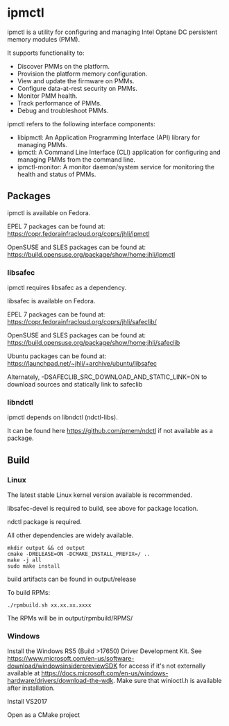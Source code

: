 # ipmctl

ipmctl is a utility for configuring and managing Intel Optane DC persistent memory modules (PMM).

It supports functionality to:
* Discover PMMs on the platform.
* Provision the platform memory configuration.
* View and update the firmware on PMMs.
* Configure data-at-rest security on PMMs.
* Monitor PMM health.
* Track performance of PMMs.
* Debug and troubleshoot PMMs.

ipmctl refers to the following interface components:

* libipmctl: An Application Programming Interface (API) library for managing PMMs.
* ipmctl: A Command Line Interface (CLI) application for configuring and managing PMMs from the command line.
* ipmctl-monitor: A monitor daemon/system service for monitoring the health and status of PMMs.

## Packages

ipmctl is available on Fedora.

EPEL 7 packages can be found at: https://copr.fedorainfracloud.org/coprs/jhli/ipmctl

OpenSUSE and SLES packages can be found at: https://build.opensuse.org/package/show/home:jhli/ipmctl

### libsafec


ipmctl requires libsafec as a dependency.


libsafec is available on Fedora.


EPEL 7 packages can be found at: https://copr.fedorainfracloud.org/coprs/jhli/safeclib/


OpenSUSE and SLES packages can be found at: https://build.opensuse.org/package/show/home:jhli/safeclib


Ubuntu packages can be found at: https://launchpad.net/~jhli/+archive/ubuntu/libsafec

Alternately, -DSAFECLIB_SRC_DOWNLOAD_AND_STATIC_LINK=ON to download sources and statically link to safeclib

### libndctl


ipmctl depends on libndctl (ndctl-libs).

It can be found here https://github.com/pmem/ndctl if not available as a package.


## Build

### Linux

The latest stable Linux kernel version available is recommended.

libsafec-devel is required to build, see above for package location.

ndctl package is required.

All other dependencies are widely available.

```
mkdir output && cd output
cmake -DRELEASE=ON -DCMAKE_INSTALL_PREFIX=/ ..
make -j all
sudo make install
```
build artifacts can be found in output/release

To build RPMs:

```
./rpmbuild.sh xx.xx.xx.xxxx
```

The RPMs will be in output/rpmbuild/RPMS/

### Windows

Install the Windows RS5 (Build >17650) Driver Development Kit. See https://www.microsoft.com/en-us/software-download/windowsinsiderpreviewSDK for access if it's not externally available at https://docs.microsoft.com/en-us/windows-hardware/drivers/download-the-wdk. Make sure that winioctl.h is available after installation.

Install VS2017

Open as a CMake project
